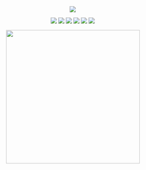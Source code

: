 <div align="center">
<img src="https://capsule-render.vercel.app/api?type=slice&color=auto&height=300&section=header&text=Hi%20I%20am%20Minju,%20a%20Neuroscientist%20👋&fontSize=50" />
            
<br>           
            
<img src="https://img.shields.io/badge/Python-3776AB?style=flat-square&logo=Python&logoColor=white"/></a>   <img src="https://img.shields.io/badge/Signal processing (EEG,MEG)-3776AB?style=flat-square&logo=Python&logoColor=white"/></a>   <img src="https://img.shields.io/badge/R-red?style=flat-square&logo=R&logoColor=white"/></a>   <img src="https://img.shields.io/badge/Data visualization (ggplot2)-orange?style=flat-square&logo=R&logoColor=white"/></a>   <img src="https://img.shields.io/badge/MATLAB-yellow?style=flat-square&logo=MATLAB&logoColor=white"/></a>   <img src="https://img.shields.io/badge/MySQL-lightgrey?style=flat-square&logo=MySQL&logoColor=white"/></a> 


<a href = "https://api.gitofolio.com/portfolio/2254/2258"><img src = "https://api.gitofolio.com/portfoliocard/svg/2258?color=white" style="width:353px; height:auto; "/></a>

</div>
